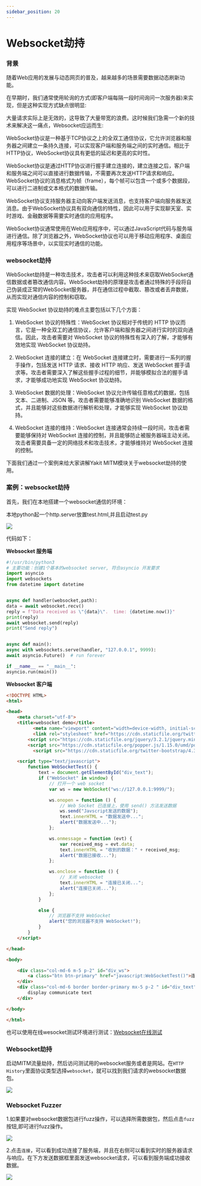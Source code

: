 ```yaml
---
sidebar_position: 20
---
```

# Websocket劫持

### 背景

随着Web应用的发展与动态网页的普及，越来越多的场景需要数据动态刷新功能。

在早期时，我们通常使用轮询的方式(即客户端每隔一段时间询问一次服务器)来实现，但是这种实现方式缺点很明显: 

大量请求实际上是无效的，这导致了大量带宽的浪费。这时候我们急需一个新的技术来解决这一痛点，Websocket应运而生:

WebSocket协议是一种基于TCP协议之上的全双工通信协议，它允许浏览器和服务器之间建立一条持久连接，可以实现客户端和服务端之间的实时通信。相比于HTTP协议，WebSocket协议具有更低的延迟和更高的实时性。

WebSocket协议是通过HTTP协议进行握手建立连接的，建立连接之后，客户端和服务端之间可以直接进行数据传输，不需要再次发送HTTP请求和响应。WebSocket协议的消息格式为帧（frame），每个帧可以包含一个或多个数据段，可以进行二进制或文本格式的数据传输。

WebSocket协议支持服务器主动向客户端发送消息，也支持客户端向服务器发送消息。由于WebSocket协议具有双向通信的特性，因此可以用于实现聊天室、实时游戏、金融数据等需要实时通信的应用程序。

WebSocket协议通常使用在Web应用程序中，可以通过JavaScript代码与服务端进行通信。除了浏览器之外，WebSocket协议也可以用于移动应用程序、桌面应用程序等场景中，以实现实时通信的功能。

### websocket劫持

WebSocket劫持是一种攻击技术，攻击者可以利用这种技术来窃取WebSocket通信数据或者篡改通信内容。WebSocket劫持的原理是攻击者通过特殊的手段将自己伪装成正常的WebSocket服务器，并在通信过程中截取、篡改或者丢弃数据，从而实现对通信内容的控制和窃取。

实现 WebSocket 协议劫持的难点主要包括以下几个方面：

1. WebSocket 协议的特殊性：WebSocket 协议相对于传统的 HTTP 协议而言，它是一种全双工的通信协议，允许客户端和服务器之间进行实时的双向通信。因此，攻击者需要对 WebSocket 协议的特殊性有深入的了解，才能够有效地实现 WebSocket 协议劫持。

2. WebSocket 连接的建立：在 WebSocket 连接建立时，需要进行一系列的握手操作，包括发送 HTTP 请求、接收 HTTP 响应、发送 WebSocket 握手请求等。攻击者需要深入了解这些握手过程的细节，并能够模拟合法的握手请求，才能够成功地实现 WebSocket 协议劫持。

3. WebSocket 数据的处理：WebSocket 协议允许传输任意格式的数据，包括文本、二进制、JSON 等。攻击者需要能够准确地识别 WebSocket 数据的格式，并且能够对这些数据进行解析和处理，才能够实现 WebSocket 协议劫持。

4. WebSocket 连接的维持：WebSocket 连接通常会持续一段时间，攻击者需要能够保持对 WebSocket 连接的控制，并且能够防止被服务器端主动关闭。攻击者需要具备一定的网络技术和攻击技术，才能够维持对 WebSocket 连接的控制。

下面我们通过一个案例来给大家讲解Yakit MITM模块关于websocket劫持的使用。

### 案例：websocket劫持

首先，我们在本地搭建一个websocket通信的环境：

本地python起一个http.server放置test.html,并且启动test.py

![](/img/products/yakit/Websocket-1.png) 

代码如下：

**Websocket 服务端**

```python
#!/usr/bin/python3
# 主要功能：创建1个基本的websocket server, 符合asyncio 开发要求
import asyncio
import websockets
from datetime import datetime


async def handler(websocket,path):
data = await websocket.recv()
reply = f"Data received as \"{data}\".  time: {datetime.now()}"
print(reply)
await websocket.send(reply)
print("Send reply")


async def main():
async with websockets.serve(handler, "127.0.0.1", 9999):
await asyncio.Future()  # run forever

if __name__ == "__main__":
asyncio.run(main())
```
**Websocket 客户端**

```html
<!DOCTYPE HTML>
<html>

<head>
    <meta charset="utf-8">
    <title>websocket demo</title>
          <meta name="viewport" content="width=device-width, initial-scale=1">
          <link rel="stylesheet" href="https://cdn.staticfile.org/twitter-bootstrap/4.3.1/css/bootstrap.min.css">
        <script src="https://cdn.staticfile.org/jquery/3.2.1/jquery.min.js">                </script>
        <script src="https://cdn.staticfile.org/popper.js/1.15.0/umd/popper.min.js"></script>
          <script src="https://cdn.staticfile.org/twitter-bootstrap/4.3.1/js/bootstrap.min.js"></script>

    <script type="text/javascript">
        function WebSocketTest() {
            text = document.getElementById("div_text");
            if ("WebSocket" in window) {
                // 打开一个 web socket
                var ws = new WebSocket("ws://127.0.0.1:9999/");

                ws.onopen = function () {
                    // Web Socket 已连接上，使用 send() 方法发送数据
                    ws.send("Javscript发送的数据");
                    text.innerHTML = "数据发送中...";
                    alert("数据发送中...");
                };

                ws.onmessage = function (evt) {
                    var received_msg = evt.data;
                    text.innerHTML = "收到的数据：" + received_msg;
                    alert("数据已接收...");
                };

                ws.onclose = function () {
                    // 关闭 websocket
                    text.innerHTML = "连接已关闭...";
                    alert("连接已关闭...");
                };
            }

            else {
                // 浏览器不支持 WebSocket
                alert("您的浏览器不支持 WebSocket!");
            }
        }
    </script>

</head>

<body>

    <div class="col-md-6 m-5 p-2" id="div_ws">
        <a class="btn btn-primary" href="javascript:WebSocketTest()">连接WebSocket</a>
    </div>
    <div class="col-md-6 border border-primary mx-5 p-2 " id="div_text" style="margin:20px;height:100px;">
        display communicate text
    </div>

</body>

</html>
```

也可以使用在线wesocket测试环境进行测试：[Websocket在线测试](http://www.websocket-test.com/)

### Websocket劫持

启动MITM流量劫持，然后访问测试用的websocket服务或者是网站。在`HTTP History`里面协议类型选择`websocket`，就可以找到我们请求的websocket数据包。

![](/img/products/yakit/Websocket-2.png)

### Websocket  Fuzzer

1.如果要对websocket数据包进行fuzz操作，可以选择所需数据包，然后点击`fuzz`按钮,即可进行fuzz操作。

![](/img/products/yakit/Websocket-3.png)

2.点击`连接`，可以看到成功连接了服务端，并且在右侧可以看到实时的服务器请求与响应。在下方发送数据框里面发送websocket请求，可以看到服务端成功接收数据。

![](/img/products/yakit/Websocket-4.png)

